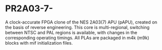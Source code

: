 # PR2A03-7-
A clock-accurate FPGA clone of the NES 2A03(7) APU (pAPU), created on the basis of reverse engineering.
This core is multi-regional, switching between NTSC and PAL regions is available, with changes in the corresponding operating timings.
All PLAs are packaged in m4k (m9k) blocks with mif initialization files.
